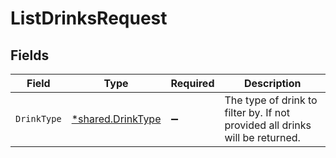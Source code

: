 # ListDrinksRequest


## Fields

| Field                                                                        | Type                                                                         | Required                                                                     | Description                                                                  |
| ---------------------------------------------------------------------------- | ---------------------------------------------------------------------------- | ---------------------------------------------------------------------------- | ---------------------------------------------------------------------------- |
| `DrinkType`                                                                  | [*shared.DrinkType](../../../pkg/models/shared/drinktype.md)                 | :heavy_minus_sign:                                                           | The type of drink to filter by. If not provided all drinks will be returned. |